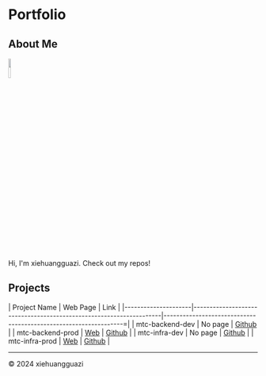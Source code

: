 # Portfolio

## About Me

<img src="https://avatars.githubusercontent.com/u/44146030?v=4" style="width: 10%; height: auto;">

Hi, I'm xiehuangguazi. Check out my repos!

## Projects

| Project Name        |  Web Page                                                          | Link                                                             |
|---------------------|--------------------------------------------------------------------|-----------------------------------------------------------------=|
| mtc-backend-dev     |  No page    | [Github](https://github.com/xiehuangguazi/mtc-backend-dev)    |
| mtc-backend-prod     |  [Web](https://xiehuangguazi.github.io/mtc-backend-prod/)    | [Github](https://github.com/xiehuangguazi/mtc-backend-prod)    |
| mtc-infra-dev     |  No page    | [Github](https://github.com/xiehuangguazi/mtc-infra-dev)    |
| mtc-infra-prod     |  [Web](https://xiehuangguazi.github.io/mtc-infra-prod/)    | [Github](https://github.com/xiehuangguazi/mtc-infra-prod)    |

---

© 2024 xiehuangguazi